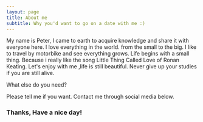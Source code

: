 ```yaml
---
layout: page
title: About me
subtitle: Why you'd want to go on a date with me :)
---
```


My name is Peter, I came to earth to acquire knowledge and share it with everyone here.
I love everything in the world. from the small to the big. I like to travel by motorbike and see
everything grows. Life begins with a small thing. Because i really like the song Little Thing Called Love of Ronan Keating.
Let's enjoy with me ,life is still beautiful. Never give up your studies if you are still alive.

What else do you need?

Please tell me if you want. Contact me through social media below. 

### Thanks, Have a nice day!